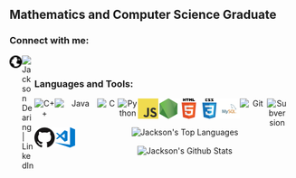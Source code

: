 ## Mathematics and Computer Science Graduate

### Connect with me:

[<img align="left" alt="jacksondearing.com" width="22px" src="https://raw.githubusercontent.com/iconic/open-iconic/master/svg/globe.svg" />][website]
[<img align="left" alt="Jackson Dearing | LinkedIn" width="22px" src="https://cdn.jsdelivr.net/npm/simple-icons@v3/icons/linkedin.svg" />][linkedin]

<br />

### Languages and Tools:

<div style="text-align:center">
<img align="left" alt="C++" width="36px" src="https://upload.wikimedia.org/wikipedia/commons/thumb/1/18/ISO_C%2B%2B_Logo.svg/1200px-ISO_C%2B%2B_Logo.svg.png" />
<img align="left" alt="Java" width="75px" src="https://1000logos.net/wp-content/uploads/2020/09/Java-Logo.png" />
<img align="left" alt="C" width="36px" src="https://cdn.iconscout.com/icon/free/png-512/c-programming-569564.png" />
<img align="left" alt="Python" width="36px" src="https://upload.wikimedia.org/wikipedia/commons/thumb/c/c3/Python-logo-notext.svg/1200px-Python-logo-notext.svg.png" />
<img align="left" alt="JavaScript" width="36px" src="https://raw.githubusercontent.com/github/explore/80688e429a7d4ef2fca1e82350fe8e3517d3494d/topics/javascript/javascript.png" />
<img align="left" alt="Node.js" width="36px" src="https://raw.githubusercontent.com/github/explore/80688e429a7d4ef2fca1e82350fe8e3517d3494d/topics/nodejs/nodejs.png" />
<img align="left" alt="HTML5" width="36px" src="https://raw.githubusercontent.com/github/explore/80688e429a7d4ef2fca1e82350fe8e3517d3494d/topics/html/html.png" />
<img align="left" alt="CSS3" width="36px" src="https://raw.githubusercontent.com/github/explore/80688e429a7d4ef2fca1e82350fe8e3517d3494d/topics/css/css.png" />
<img align="left" alt="MySQL" width="36px" src="https://raw.githubusercontent.com/github/explore/80688e429a7d4ef2fca1e82350fe8e3517d3494d/topics/mysql/mysql.png" />
<img align="left" alt="Git" width="48px" src="https://mariogl.com/wp-content/uploads/2018/01/git_logo-1-1.png" />
<img align="left" alt="Subversion" width="36px" src="https://upload.wikimedia.org/wikipedia/en/thumb/9/9f/Subversion_Logo.svg/1200px-Subversion_Logo.svg.png" />
<img align="left" alt="GitHub" width="36px" src="https://raw.githubusercontent.com/github/explore/78df643247d429f6cc873026c0622819ad797942/topics/github/github.png" />
<img align="left" alt="Visual Studio Code" width="36px" src="https://raw.githubusercontent.com/github/explore/80688e429a7d4ef2fca1e82350fe8e3517d3494d/topics/visual-studio-code/visual-studio-code.png" />
</div>



<p align="center"><img alt="Jackson's Top Languages" src="https://github-readme-stats.vercel.app/api/top-langs/?username=jacksondearing96&theme=dark&show_icons=true&hide_border=true" /></p>
<p align="center"><img align="center" alt="Jackson's Github Stats" src="https://github-readme-stats.vercel.app/api/?username=jacksondearing96&theme=dark&show_icons=true&hide_border=true" /></p>

[website]: https://jacksondearing.com
[linkedin]: https://www.linkedin.com/in/jackson-dearing-2806a716a/

